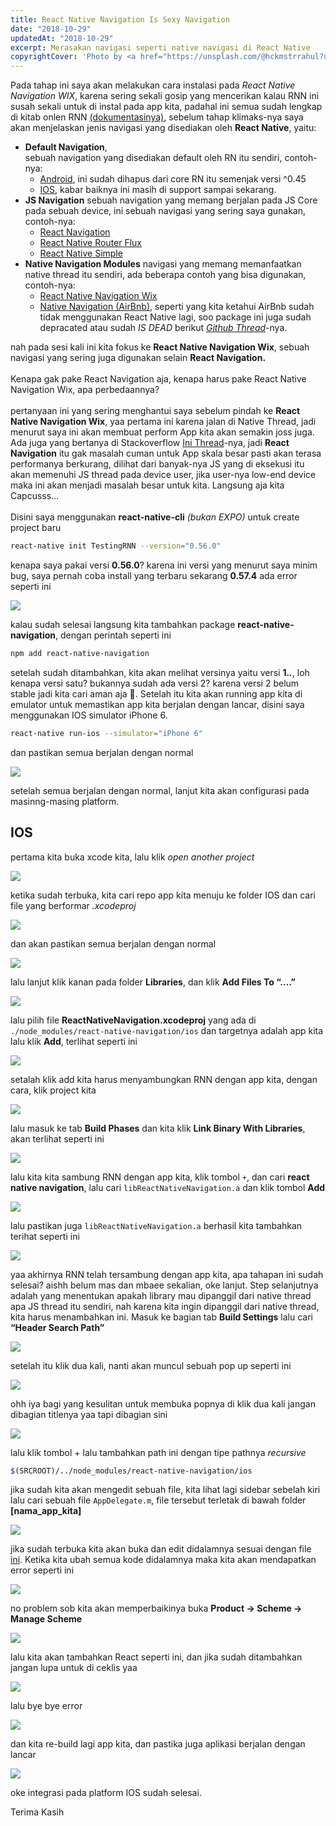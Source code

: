 ```yaml
---
title: React Native Navigation Is Sexy Navigation
date: "2018-10-29"
updatedAt: "2018-10-29"
excerpt: Merasakan navigasi seperti native navigasi di React Native
copyrightCover: 'Photo by <a href="https://unsplash.com/@hckmstrrahul?utm_content=creditCopyText&utm_medium=referral&utm_source=unsplash">Rahul Chakraborty</a> on <a href="https://unsplash.com/photos/white-smartphone-near-laptop-xsGxhtAsfSA?utm_content=creditCopyText&utm_medium=referral&utm_source=unsplash">Unsplash</a>'
---
```


Pada tahap ini saya akan melakukan cara instalasi pada _React Native Navigation WIX_, karena sering sekali gosip yang mencerikan kalau RNN ini susah sekali untuk di instal pada app kita, padahal ini semua sudah lengkap di kitab onlen RNN [(dokumentasinya)](https://wix.github.io/react-native-navigation/#/), sebelum tahap klimaks-nya saya akan menjelaskan jenis navigasi yang disediakan oleh **React Native**, yaitu:

- **Default Navigation**, \
  sebuah navigation yang disediakan default oleh RN itu sendiri, contoh-nya:
  - [Android](https://facebook.github.io/react-native/docs/navigator), ini sudah dihapus dari core RN itu semenjak versi ^0.45
  - [IOS](https://facebook.github.io/react-native/docs/navigatorios#docsNav), kabar baiknya ini masih di support sampai sekarang.
- **JS Navigation**
  sebuah navigation yang memang berjalan pada JS Core pada sebuah device, ini sebuah navigasi yang sering saya gunakan, contoh-nya:
  - [React Navigation](https://reactnavigation.org/)
  - [React Native Router Flux](https://github.com/RNRF/react-native-router-flux)
  - [React Native Simple](https://www.npmjs.com/package/react-native-simple-router)
- **Native Navigation Modules**
  navigasi yang memang memanfaatkan native thread itu sendiri, ada beberapa contoh yang bisa digunakan, contoh-nya:
  - [React Native Navigation Wix](https://wix.github.io/react-native-navigation/#/)
  - [Native Navigation (AirBnb)](https://github.com/airbnb/native-navigation/issues/114), seperti yang kita ketahui AirBnb sudah tidak menggunakan React Native lagi, soo package ini juga sudah depracated atau sudah _IS DEAD_ berikut [_Github Thread_](https://github.com/airbnb/native-navigation/issues/114)-nya.

nah pada sesi kali ini kita fokus ke **React Native Navigation Wix**, sebuah navigasi yang sering juga digunakan selain **React Navigation.**
\
\
Kenapa gak pake React Navigation aja, kenapa harus pake React Native Navigation Wix, apa perbedaannya?
\
\
pertanyaan ini yang sering menghantui saya sebelum pindah ke **React Native Navigation Wix**, yaa pertama ini karena jalan di Native Thread, jadi menurut saya ini akan membuat perform App kita akan semakin joss juga. Ada juga yang bertanya di Stackoverflow [Ini Thread](https://stackoverflow.com/questions/44147766/react-navigation-vs-react-native-navigation)-nya, jadi **React Navigation** itu gak masalah cuman untuk App skala besar pasti akan terasa performanya berkurang, dilihat dari banyak-nya JS yang di eksekusi itu akan memenuhi JS thread pada device user, jika user-nya low-end device maka ini akan menjadi masalah besar untuk kita. Langsung aja kita Capcusss…
\
\
Disini saya menggunakan **react-native-cli** _(bukan EXPO)_ untuk create project baru

```bash
react-native init TestingRNN --version="0.56.0"
```

kenapa saya pakai versi **0.56.0**? karena ini versi yang menurut saya minim bug, saya pernah coba install yang terbaru sekarang **0.57.4** ada error seperti ini

![](./image-1.jpg)

kalau sudah selesai langsung kita tambahkan package **react-native-navigation**, dengan perintah seperti ini

```bash
npm add react-native-navigation
```

setelah sudah ditambahkan, kita akan melihat versinya yaitu versi **1._._**, loh kenapa versi satu? bukannya sudah ada versi 2? karena versi 2 belum stable jadi kita cari aman aja 🙊. Setelah itu kita akan running app kita di emulator untuk memastikan app kita berjalan dengan lancar, disini saya menggunakan IOS simulator iPhone 6.

```bash
react-native run-ios --simulator="iPhone 6"
```

dan pastikan semua berjalan dengan normal

![](./image-2.png)

setelah semua berjalan dengan normal, lanjut kita akan configurasi pada masinng-masing platform.

## IOS

pertama kita buka xcode kita, lalu klik _open another project_

![](./image-3.png)

ketika sudah terbuka, kita cari repo app kita menuju ke folder IOS dan cari file yang berformar _.xcodeproj_

![](./image-4.png)

dan akan pastikan semua berjalan dengan normal

![](./image-5.png)

lalu lanjut klik kanan pada folder **Libraries**, dan klik **Add Files To “….”**

![](./image-6.png)

lalu pilih file **ReactNativeNavigation.xcodeproj** yang ada di `./node_modules/react-native-navigation/ios` dan targetnya adalah app kita lalu klik **Add**, terlihat seperti ini

![](./image-7.png)

setalah klik add kita harus menyambungkan RNN dengan app kita, dengan cara, klik project kita

![](./image-8.png)

lalu masuk ke tab **Build Phases** dan kita klik **Link Binary With Libraries**, akan terlihat seperti ini

![](./image-9.png)

lalu kita kita sambung RNN dengan app kita, klik tombol `+`, dan cari **react native navigation**, lalu cari `libReactNativeNavigation.a` dan klik tombol **Add**

![](./image-10.png)

lalu pastikan juga `libReactNativeNavigation.a` berhasil kita tambahkan terihat seperti ini

![](./image-11.png)

yaa akhirnya RNN telah tersambung dengan app kita, apa tahapan ini sudah selesai? aishh belum mas dan mbaee sekalian, oke lanjut. Step selanjutnya adalah yang menentukan apakah library mau dipanggil dari native thread apa JS thread itu sendiri, nah karena kita ingin dipanggil dari native thread, kita harus menambahkan ini. Masuk ke bagian tab **Build Settings** lalu cari **“Header Search Path”**

![](./image-12.png)

setelah itu klik dua kali, nanti akan muncul sebuah pop up seperti ini

![](./image-13.png)

ohh iya bagi yang kesulitan untuk membuka popnya di klik dua kali jangan dibagian titlenya yaa tapi dibagian sini

![](./image-14.png)

lalu klik tombol + lalu tambahkan path ini dengan tipe pathnya _recursive_

```bash
$(SRCROOT)/../node_modules/react-native-navigation/ios
```

jika sudah kita akan mengedit sebuah file, kita lihat lagi sidebar sebelah kiri lalu cari sebuah file `AppDelegate.m`, file tersebut terletak di bawah folder **[nama_app_kita]**

![](./image-15.png)

jika sudah terbuka kita akan buka dan edit didalamnya sesuai dengan file [ini](https://github.com/wix/react-native-navigation/blob/master/example/ios/example/AppDelegate.m).
Ketika kita ubah semua kode didalamnya maka kita akan mendapatkan error seperti ini

![](./image-16.png)

no problem sob kita akan memperbaikinya buka **Product -> Scheme -> Manage Scheme**

![](./image-17.png)

lalu kita akan tambahkan React seperti ini, dan jika sudah ditambahkan jangan lupa untuk di ceklis yaa

![](./image-18.png)

lalu bye bye error

![](./image-19.png)

dan kita re-build lagi app kita, dan pastika juga aplikasi berjalan dengan lancar

![](./image-20.png)

oke integrasi pada platform IOS sudah selesai.

Terima Kasih
